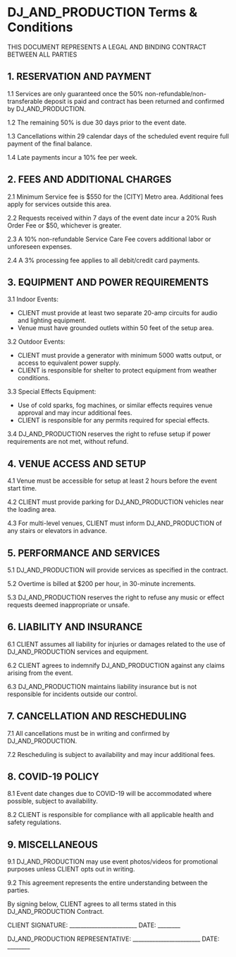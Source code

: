 # DJ_AND_PRODUCTION Terms & Conditions

THIS DOCUMENT REPRESENTS A LEGAL AND BINDING CONTRACT BETWEEN ALL PARTIES

## 1. RESERVATION AND PAYMENT

1.1 Services are only guaranteed once the 50% non-refundable/non-transferable deposit is paid and contract has been returned and confirmed by DJ_AND_PRODUCTION.

1.2 The remaining 50% is due 30 days prior to the event date.

1.3 Cancellations within 29 calendar days of the scheduled event require full payment of the final balance.

1.4 Late payments incur a 10% fee per week.

## 2. FEES AND ADDITIONAL CHARGES

2.1 Minimum Service fee is $550 for the [CITY] Metro area. Additional fees apply for services outside this area.

2.2 Requests received within 7 days of the event date incur a 20% Rush Order Fee or $50, whichever is greater.

2.3 A 10% non-refundable Service Care Fee covers additional labor or unforeseen expenses.

2.4 A 3% processing fee applies to all debit/credit card payments.

## 3. EQUIPMENT AND POWER REQUIREMENTS

3.1 Indoor Events:
   - CLIENT must provide at least two separate 20-amp circuits for audio and lighting equipment.
   - Venue must have grounded outlets within 50 feet of the setup area.

3.2 Outdoor Events:
   - CLIENT must provide a generator with minimum 5000 watts output, or access to equivalent power supply.
   - CLIENT is responsible for shelter to protect equipment from weather conditions.

3.3 Special Effects Equipment:
   - Use of cold sparks, fog machines, or similar effects requires venue approval and may incur additional fees.
   - CLIENT is responsible for any permits required for special effects.

3.4 DJ_AND_PRODUCTION reserves the right to refuse setup if power requirements are not met, without refund.

## 4. VENUE ACCESS AND SETUP

4.1 Venue must be accessible for setup at least 2 hours before the event start time.

4.2 CLIENT must provide parking for DJ_AND_PRODUCTION vehicles near the loading area.

4.3 For multi-level venues, CLIENT must inform DJ_AND_PRODUCTION of any stairs or elevators in advance.

## 5. PERFORMANCE AND SERVICES

5.1 DJ_AND_PRODUCTION will provide services as specified in the contract.

5.2 Overtime is billed at $200 per hour, in 30-minute increments.

5.3 DJ_AND_PRODUCTION reserves the right to refuse any music or effect requests deemed inappropriate or unsafe.

## 6. LIABILITY AND INSURANCE

6.1 CLIENT assumes all liability for injuries or damages related to the use of DJ_AND_PRODUCTION services and equipment.

6.2 CLIENT agrees to indemnify DJ_AND_PRODUCTION against any claims arising from the event.

6.3 DJ_AND_PRODUCTION maintains liability insurance but is not responsible for incidents outside our control.

## 7. CANCELLATION AND RESCHEDULING

7.1 All cancellations must be in writing and confirmed by DJ_AND_PRODUCTION.

7.2 Rescheduling is subject to availability and may incur additional fees.

## 8. COVID-19 POLICY

8.1 Event date changes due to COVID-19 will be accommodated where possible, subject to availability.

8.2 CLIENT is responsible for compliance with all applicable health and safety regulations.

## 9. MISCELLANEOUS

9.1 DJ_AND_PRODUCTION may use event photos/videos for promotional purposes unless CLIENT opts out in writing.

9.2 This agreement represents the entire understanding between the parties.

By signing below, CLIENT agrees to all terms stated in this DJ_AND_PRODUCTION Contract.

CLIENT SIGNATURE: ________________________ DATE: ________

DJ_AND_PRODUCTION REPRESENTATIVE: ________________________ DATE: ________
